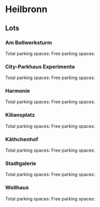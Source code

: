 # Heilbronn

## Lots

### Am Bollwerksturm

Total parking spaces: <Value topic="parken-dd/parken-dd/Heilbronn/heilbronnambollwerksturm/total"/>
Free parking spaces: <Value topic="parken-dd/parken-dd/Heilbronn/heilbronnambollwerksturm/free"/>

### City-Parkhaus Experimenta

Total parking spaces: <Value topic="parken-dd/parken-dd/Heilbronn/heilbronncityparkhausexperimenta/total"/>
Free parking spaces: <Value topic="parken-dd/parken-dd/Heilbronn/heilbronncityparkhausexperimenta/free"/>

### Harmonie

Total parking spaces: <Value topic="parken-dd/parken-dd/Heilbronn/heilbronnharmonie/total"/>
Free parking spaces: <Value topic="parken-dd/parken-dd/Heilbronn/heilbronnharmonie/free"/>

### Kiliansplatz

Total parking spaces: <Value topic="parken-dd/parken-dd/Heilbronn/heilbronnkiliansplatz/total"/>
Free parking spaces: <Value topic="parken-dd/parken-dd/Heilbronn/heilbronnkiliansplatz/free"/>

### Käthchenhof

Total parking spaces: <Value topic="parken-dd/parken-dd/Heilbronn/heilbronnkaethchenhof/total"/>
Free parking spaces: <Value topic="parken-dd/parken-dd/Heilbronn/heilbronnkaethchenhof/free"/>

### Stadtgalerie

Total parking spaces: <Value topic="parken-dd/parken-dd/Heilbronn/heilbronnstadtgalerie/total"/>
Free parking spaces: <Value topic="parken-dd/parken-dd/Heilbronn/heilbronnstadtgalerie/free"/>

### Wollhaus

Total parking spaces: <Value topic="parken-dd/parken-dd/Heilbronn/heilbronnwollhaus/total"/>
Free parking spaces: <Value topic="parken-dd/parken-dd/Heilbronn/heilbronnwollhaus/free"/>

